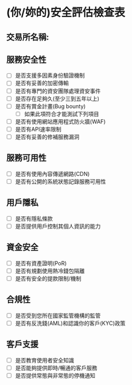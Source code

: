 # (你/妳的)安全評估檢查表

## 交易所名稱: 

## 服務安全性

- [ ] 是否支援多因素身份驗證機制
- [ ] 是否有妥善的加密傳輸
- [ ] 是否有專門的資安團隊處理資安事件
- [ ] 是否存在足夠久(至少三到五年以上)
- [ ] 是否有賞金計畫(Bug bounty)
    - [ ] 如果此項符合才能測試下列項目
- [ ] 是否有使用網站應用程式防火牆(WAF)
- [ ] 是否有API速率限制
- [ ] 是否有妥善的修補服務漏洞

## 服務可用性

- [ ] 是否有使用內容傳遞網路(CDN)
- [ ] 是否有公開的系統狀態記錄服務可用性

## 用戶隱私

- [ ] 是否有隱私條款
- [ ] 是否提供用戶控制其個人資訊的能力

## 資金安全

- [ ] 是否有資產證明(PoR)
- [ ] 是否有規劃使用熱冷錢包隔離
- [ ] 是否有安全的提款限制/機制

## 合規性

- [ ] 是否受到您所在國家監管機構的監管
- [ ] 是否有反洗錢(AML)和認識你的客戶(KYC)政策

## 客戶支援

- [ ] 是否教育使用者安全知識
- [ ] 是否能夠提供即時/暢通的客戶服務
- [ ] 是否提供常態與非常態的停機通知